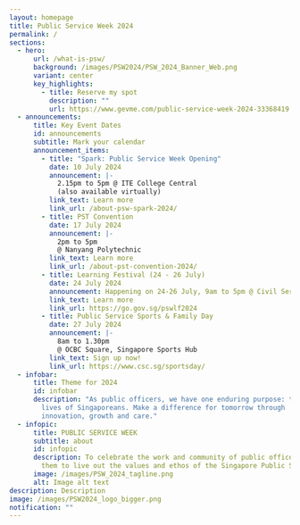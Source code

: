 ```yaml
---
layout: homepage
title: Public Service Week 2024
permalink: /
sections:
  - hero:
      url: /what-is-psw/
      background: /images/PSW2024/PSW_2024_Banner_Web.png
      variant: center
      key_highlights:
        - title: Reserve my spot
          description: ""
          url: https://www.gevme.com/public-service-week-2024-33368419
  - announcements:
      title: Key Event Dates
      id: announcements
      subtitle: Mark your calendar
      announcement_items:
        - title: "Spark: Public Service Week Opening"
          date: 10 July 2024
          announcement: |-
            2.15pm to 5pm @ ITE College Central
            (also available virtually)
          link_text: Learn more
          link_url: /about-psw-spark-2024/
        - title: PST Convention
          date: 17 July 2024
          announcement: |-
            2pm to 5pm
            @ Nanyang Polytechnic
          link_text: Learn more
          link_url: /about-pst-convention-2024/
        - title: Learning Festival (24 - 26 July)
          date: 24 July 2024
          announcement: Happening on 24-26 July, 9am to 5pm @ Civil Service College
          link_text: Learn more
          link_url: https://go.gov.sg/pswlf2024
        - title: Public Service Sports & Family Day
          date: 27 July 2024
          announcement: |-
            8am to 1.30pm
            @ OCBC Square, Singapore Sports Hub
          link_text: Sign up now!
          link_url: https://www.csc.sg/sportsday/
  - infobar:
      title: Theme for 2024
      id: infobar
      description: "As public officers, we have one enduring purpose: to improve the
        lives of Singaporeans. Make a difference for tomorrow through
        innovation, growth and care."
  - infopic:
      title: PUBLIC SERVICE WEEK
      subtitle: about
      id: infopic
      description: To celebrate the work and community of public officers and inspire
        them to live out the values and ethos of the Singapore Public Service.
      image: /images/PSW_2024_tagline.png
      alt: Image alt text
description: Description
image: /images/PSW2024_logo_bigger.png
notification: ""
---
```

